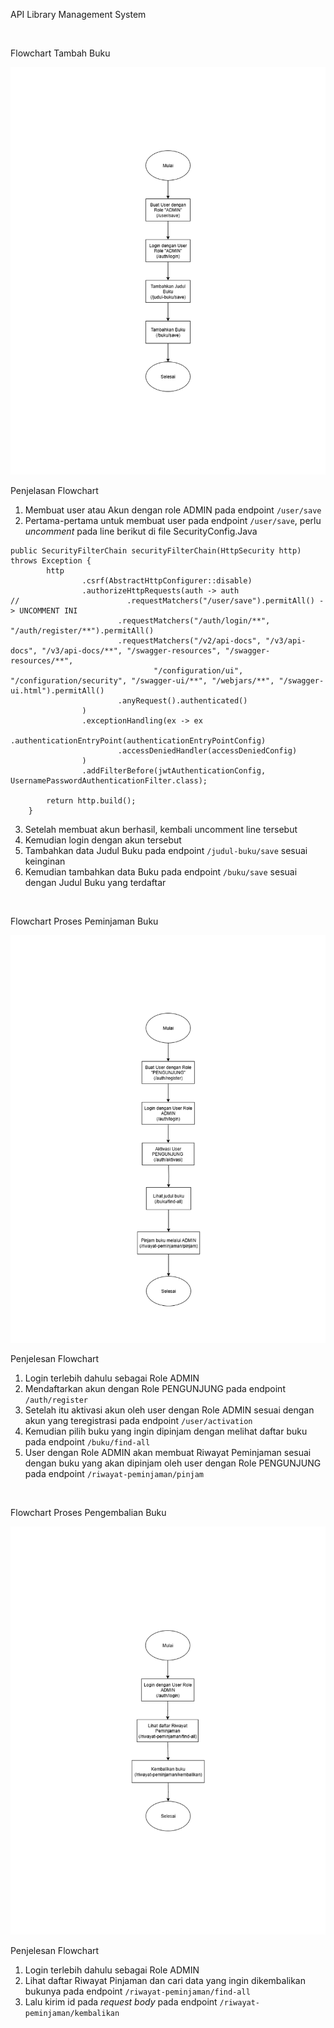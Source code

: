 API Library Management System

<br>

Flowchart Tambah Buku

![Flowchart Tambah Buku](./flowchart-tambah-buku.png)

Penjelasan Flowchart
1. Membuat user atau Akun dengan role ADMIN pada endpoint `/user/save`
2. Pertama-pertama untuk membuat user pada endpoint `/user/save`, perlu _uncomment_ pada line berikut di file SecurityConfig.Java
```
public SecurityFilterChain securityFilterChain(HttpSecurity http) throws Exception {
        http
                .csrf(AbstractHttpConfigurer::disable)
                .authorizeHttpRequests(auth -> auth
//                        .requestMatchers("/user/save").permitAll() -> UNCOMMENT INI
                        .requestMatchers("/auth/login/**", "/auth/register/**").permitAll()
                        .requestMatchers("/v2/api-docs", "/v3/api-docs", "/v3/api-docs/**", "/swagger-resources", "/swagger-resources/**",
                                "/configuration/ui", "/configuration/security", "/swagger-ui/**", "/webjars/**", "/swagger-ui.html").permitAll()
                        .anyRequest().authenticated()
                )
                .exceptionHandling(ex -> ex
                        .authenticationEntryPoint(authenticationEntryPointConfig)
                        .accessDeniedHandler(accessDeniedConfig)
                )
                .addFilterBefore(jwtAuthenticationConfig, UsernamePasswordAuthenticationFilter.class);

        return http.build();
    }
```
3. Setelah membuat akun berhasil, kembali uncomment line tersebut
4. Kemudian login dengan akun tersebut
5. Tambahkan data Judul Buku pada endpoint `/judul-buku/save` sesuai keinginan
6. Kemudian tambahkan data Buku pada endpoint `/buku/save` sesuai dengan Judul Buku yang terdaftar

<br>

Flowchart Proses Peminjaman Buku

![Flowchart Proses Peminjaman Buku](./flowchart-proses-peminjaman-buku.png)

Penjelesan Flowchart
1. Login terlebih dahulu sebagai Role ADMIN
2. Mendaftarkan akun dengan Role PENGUNJUNG pada endpoint `/auth/register`
3. Setelah itu aktivasi akun oleh user dengan Role ADMIN sesuai dengan akun yang teregistrasi pada endpoint `/user/activation`
4. Kemudian pilih buku yang ingin dipinjam dengan melihat daftar buku pada endpoint `/buku/find-all`
5. User dengan Role ADMIN akan membuat Riwayat Peminjaman sesuai dengan buku yang akan dipinjam oleh user dengan Role PENGUNJUNG pada endpoint `/riwayat-peminjaman/pinjam`

<br>

Flowchart Proses Pengembalian Buku

![Flowchart Proses Pengembalian Buku](./flowchart-proses-pengembalian-buku.png)

Penjelesan Flowchart
1. Login terlebih dahulu sebagai Role ADMIN
2. Lihat daftar Riwayat Pinjaman dan cari data yang ingin dikembalikan bukunya pada endpoint `/riwayat-peminjaman/find-all`
3. Lalu kirim id pada _request body_ pada endpoint `/riwayat-peminjaman/kembalikan`
